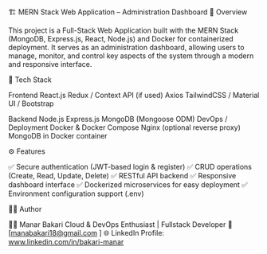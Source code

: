 🏗️ MERN Stack Web Application – Administration Dashboard
🚀 Overview

This project is a Full-Stack Web Application built with the MERN Stack (MongoDB, Express.js, React, Node.js) and Docker for containerized deployment.
It serves as an administration dashboard, allowing users to manage, monitor, and control key aspects of the system through a modern and responsive interface.



🧩 Tech Stack

Frontend
React.js
Redux / Context API (if used)
Axios
TailwindCSS / Material UI / Bootstrap

Backend
Node.js
Express.js
MongoDB (Mongoose ODM)
DevOps / Deployment
Docker & Docker Compose
Nginx (optional reverse proxy)
MongoDB in Docker container

⚙️ Features

✅ Secure authentication (JWT-based login & register)
✅ CRUD operations (Create, Read, Update, Delete)
✅ RESTful API backend
✅ Responsive dashboard interface
✅ Dockerized microservices for easy deployment
✅ Environment configuration support (.env)

🧑‍💻 Author

👩‍💻 Manar Bakari
Cloud & DevOps Enthusiast | Fullstack Developer
📧 [manabakari18@gmail.com
]
🌐 LinkedIn Profile: www.linkedin.com/in/bakari-manar
